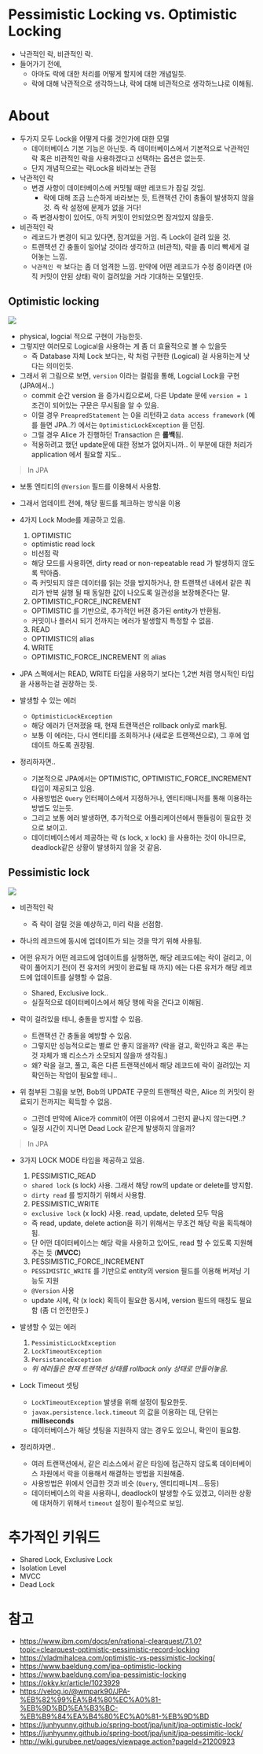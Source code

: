 # Pessimistic Locking vs. Optimistic Locking
- 낙관적인 락, 비관적인 락.
- 들어가기 전에,
  - 아마도 락에 대한 처리를 어떻게 할지에 대한 개념일듯.
  - 락에 대해 낙관적으로 생각하느냐, 락에 대해 비관적으로 생각하느냐로 이해됨.

# About
- 두가지 모두 Lock을 어떻게 다룰 것인가에 대한 모델
  - 데이터베이스 기본 기능은 아닌듯. 즉 데이터베이스에서 기본적으로 낙관적인 락 혹은 비관적인 락을 사용하겠다고 선택하는 옵션은 없는듯.
  - 단지 개념적으로는 락Lock을 바라보는 관점
- 낙관적인 락
  - 변경 사항이 데이터베이스에 커밋될 때만 레코드가 잠길 것임. 
    - 락에 대해 조금 느슨하게 바라보는 듯, 트랜잭션 간이 충돌이 발생하지 않을 것. 즉 락 설정에 문제가 없을 거다!
  - 즉 변경사항이 있어도, 아직 커밋이 안되었으면 잠겨있지 않을듯.
- 비관적인 락
  - 레코드가 변경이 되고 있다면, 잠겨있을 거임. 즉 Lock이 걸려 있을 것.
  - 트랜잭션 간 충돌이 일어날 것이라 생각하고 (비관적), 락을 좀 미리 빡세게 걸어놓는 느낌.
  - `낙관적인 락` 보다는 좀 더 엄격한 느낌. 만약에 어떤 레코드가 수정 중이라면 (아직 커밋이 안된 상태) 락이 걸려있을 거라 기대하는 모델인듯.


## Optimistic locking

![](https://vladmihalcea.com/wp-content/uploads/2021/03/LostUpdateOptimisticLocking-1536x821.png)
- physical, logcial 적으로 구현이 가능한듯.
- 그렇지만 여러모로 Logical을 사용하는 게 좀 더 효율적으로 볼 수 있을듯
  - 즉 Database 자체 Lock 보다는, 락 처럼 구현한 (Logical) 걸 사용하는게 낫다는 의미인듯.
- 그래서 위 그림으로 보면, `version` 이라는 컬럼을 통해, Logcial Lock을 구현 (JPA에서..)
  - commit 순간 version 을 증가시킴으로써, 다른 Update 문에 `version = 1` 조건이 되어있는 구문은 무시됨을 알 수 있음.
  - 이럴 경우 `PreapredStatement` 는 0을 리턴하고 `data access framework` (예를 들면 JPA..?) 에서는 `OptimisticLockException` 을 던짐.
  - 그럴 경우 Alice 가 진행하던 Transaction 은 **롤백**됨.
  - 적용하려고 했던 update문에 대한 정보가 없어지니까.. 이 부분에 대한 처리가 application 에서 필요할 지도..

> In JPA

- 보통 엔티티의 `@Version` 필드를 이용해서 사용함.
- 그래서 업데이트 전에, 해당 필드를 체크하는 방식을 이용

- 4가지 Lock Mode를 제공하고 있음.
  1. OPTIMISTIC
    - optimistic read lock
    - 비선점 락
    - 해당 모드를 사용하면, dirty read or non-repeatable read 가 발생하지 않도록 막아줌.
    - 즉 커밋되지 않은 데이터를 읽는 것을 방지하거나, 한 트랜잭션 내에서 같은 쿼리가 반복 실행 될 때 동일한 값이 나오도록 일관성을 보장해준다는 말.
  2. OPTIMISTIC_FORCE_INCREMENT
    - OPTIMISTIC 를 기반으로, 추가적인 버젼 증가된 entity가 반환됨.
    - 커밋이나 플러시 되기 전까지는 에러가 발생할지 특정할 수 없음. 
  3. READ
    - OPTIMISTIC의 alias
  4. WRITE
    - OPTIMISTIC_FORCE_INCREMENT 의 alias

- JPA 스펙에서는 READ, WRITE 타입을 사용하기 보다는 1,2번 처럼 명시적인 타입을 사용하는걸 권장하는 듯.

- 발생할 수 있는 에러
  - `OptimisticLockException`
  - 해당 에러가 던져졌을 때, 현재 트랜잭션은 rollback only로 mark됨.
  - 보통 이 에러는, 다시 엔티티를 조회하거나 (새로운 트랜잭션으로), 그 후에 업데이트 하도록 권장됨.

- 정리하자면..
  - 기본적으로 JPA에서는 OPTIMISTIC, OPTIMISTIC_FORCE_INCREMENT 타입이 제공되고 있음.
  - 사용방법은 `Query` 인터페이스에서 지정하거나, 엔티티매니저를 통해 이용하는 방법도 있는듯.
  - 그리고 보통 에러 발생하면, 추가적으로 어플리케이션에서 핸들링이 필요한 것으로 보이고.
  - 데이터베이스에서 제공하는 락 (s lock, x lock) 을 사용하는 것이 아니므로, deadlock같은 상황이 발생하지 않을 것 같음. 


## Pessimistic lock
![](https://vladmihalcea.com/wp-content/uploads/2021/03/LostUpdatePessimisticLocking-1536x814.png)
- 비관적인 락
  - 즉 락이 걸릴 것을 예상하고, 미리 락을 선점함.
- 하나의 레코드에 동시에 업데이트가 되는 것을 막기 위해 사용됨.
- 어떤 유저가 어떤 레코드에 업데이트를 실행하면, 해당 레코드에는 락이 걸리고, 이 락이 풀어지기 전(이 전 유저의 커밋이 완료될 때 까지) 에는 다른 유저가 해당 레코드에 업데이트를 실행할 수 없음.
  - Shared, Exclusive lock..
  - 실질적으로 데이터베이스에서 해당 행에 락을 건다고 이해됨.

- 락이 걸려있을 테니, 충돌을 방지할 수 있음.
  - 트랜잭션 간 충돌을 예방할 수 있음.
  - 그렇지만 성능적으로는 별로 안 좋지 않을까? (락을 걸고, 확인하고 혹은 푸는 것 자체가 꽤 리소스가 소모되지 않을까 생각됨.)
  - 왜? 락을 걸고, 풀고, 혹은 다른 트랜잭션에서 해당 레코드에 락이 걸려있는 지 확인하는 작업이 필요할 테니..
- 위 첨부된 그림을 보면, Bob의 UPDATE 구문의 트랜잭션 락은, Alice 의 커밋이 완료되기 전까지는 획득할 수 없음.
  - 그런데 만약에 Alice가 commit이 어떤 이유에서 그런지 끝나지 않는다면..?
  - 일정 시간이 지나면 Dead Lock 같은게 발생하지 않을까?

> In JPA

- 3가지 LOCK MODE 타입을 제공하고 있음.
  1. PESSIMISTIC_READ
    - `shared lock` (s lock) 사용. 그래서 해당 row의 update or delete를 방지함.
    - `dirty read` 를 방지하기 위해서 사용함.
  2. PESSIMISTIC_WRITE
    - `exclusive lock` (x lock) 사용. read, update, deleted 모두 막음 
    - 즉 read, update, delete action을 하기 위해서는 무조건 해당 락을 획득해야됨.
    - 단 어떤 데이터베이스는 해당 락을 사용하고 있어도, read 할 수 있도록 지원해주는 듯 (**MVCC**)
  3. PESSIMISTIC_FORCE_INCREMENT
    - `PESSIMISTIC_WRITE` 를 기반으로 entity의 version 필드를 이용해 버져닝 기능도 지원
    - `@Version` 사용
    - update 시에, 락 (x lock) 획득이 필요한 동시에, version 필드의 매칭도 필요함 (좀 더 안전한듯.)

- 발생할 수 있는 에러
  1. `PessimisticLockException`
  2. `LockTimeoutException`
  3. `PersistanceException`
  - *위 에러들은 현재 트랜잭션 상태를 rollback only 상태로 만들어놓음.*

- Lock Timeout 셋팅
  - `LockTimeoutException` 발생을 위해 설정이 필요한듯.
  - `javax.persistence.lock.timeout` 의 값을 이용하는 데, 단위는 **milliseconds**
  - 데이터베이스가 해당 셋팅을 지원하지 않는 경우도 있으니, 확인이 필요함.

- 정리하자면..
  - 여러 트랜잭션에서, 같은 리소스에서 같은 타임에 접근하지 않도록 데이터베이스 차원에서 락을 이용해서 해결하는 방법을 지원해줌.
  - 사용방법은 위에서 언급한 것과 비슷 (`Query`, 엔티티매니저...등등)
  - 데이터베이스의 락을 사용하니, deadlock이 발생할 수도 있겠고, 이러한 상황에 대처하기 위해서 `timeout` 설정이 필수적으로 보임.

# 추가적인 키워드
- Shared Lock, Exclusive Lock 
- Isolation Level
- MVCC
- Dead Lock

# 참고
- https://www.ibm.com/docs/en/rational-clearquest/7.1.0?topic=clearquest-optimistic-pessimistic-record-locking
- https://vladmihalcea.com/optimistic-vs-pessimistic-locking/
- https://www.baeldung.com/jpa-optimistic-locking
- https://www.baeldung.com/jpa-pessimistic-locking
- https://okky.kr/article/1023929
- https://velog.io/@wmpark90/JPA-%EB%82%99%EA%B4%80%EC%A0%81-%EB%9D%BD%EA%B3%BC-%EB%B9%84%EA%B4%80%EC%A0%81-%EB%9D%BD
- https://junhyunny.github.io/spring-boot/jpa/junit/jpa-optimistic-lock/
- https://junhyunny.github.io/spring-boot/jpa/junit/jpa-pessimitic-lock/
- http://wiki.gurubee.net/pages/viewpage.action?pageId=21200923